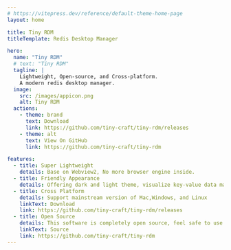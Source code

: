 ```yaml
---
# https://vitepress.dev/reference/default-theme-home-page
layout: home

title: Tiny RDM
titleTemplate: Redis Desktop Manager

hero:
  name: "Tiny RDM"
  # text: "Tiny RDM"
  tagline: |
    Lightweight, Open-source, and Cross-platform. 
    A modern redis desktop manager.
  image:
    src: /images/appicon.png
    alt: Tiny RDM
  actions:
    - theme: brand
      text: Download
      link: https://github.com/tiny-craft/tiny-rdm/releases
    - theme: alt
      text: View On GitHub
      link: https://github.com/tiny-craft/tiny-rdm

features:
  - title: Super Lightweight
    details: Base on Webview2, No more browser engine inside.
  - title: Friendly Appearance
    details: Offering dark and light theme, visualize key-value data manipulation.
  - title: Cross Platform
    details: Support mainstream version of Mac,Windows, and Linux
    linkText: Download
    link: https://github.com/tiny-craft/tiny-rdm/releases
  - title: Open Source
    details: This software is completely open source, feel safe to use and share it.
    linkText: Source
    link: https://github.com/tiny-craft/tiny-rdm
---
```


